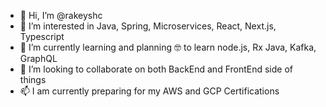 - 👋 Hi, I’m @rakeyshc
- 👀 I’m interested in Java, Spring, Microservices, React, Next.js, Typescript
- 🌱 I’m currently learning and planning :nerd_face: to learn node.js, Rx Java, Kafka,  GraphQL
- 💞️ I’m looking to collaborate on both BackEnd and FrontEnd side of things
- 📫 I am currently preparing for my AWS and GCP Certifications

<!---
rakeyshc/rakeyshc is a ✨ special ✨ repository because its `README.md` (this file) appears on your GitHub profile.
You can click the Preview link to take a look at your changes.
--->
